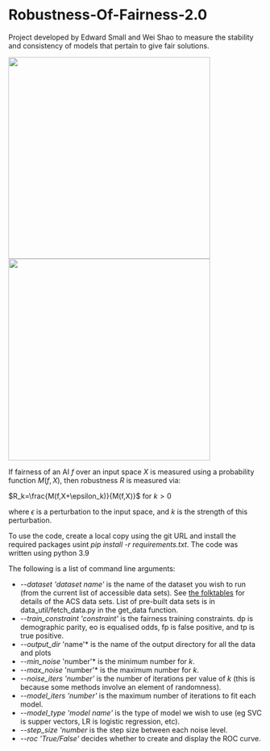 # Robustness-Of-Fairness-2.0

Project developed by Edward Small and Wei Shao to measure the stability and consistency of models that pertain to give fair solutions.

<img src="https://user-images.githubusercontent.com/49641102/177453318-9f89f3b2-ac80-4921-a332-f83aba576f75.png" width="400"> <img src="https://user-images.githubusercontent.com/49641102/177453379-ab4c726b-ffc5-444b-bbe1-4b37647914eb.png" width="400">


If fairness of an AI $f$ over an input space $X$ is measured using a probability function $M(f, X)$, then robustness $R$ is measured via:

$R_k=\frac{M(f,X+\epsilon_k)}{M(f,X)}$ for $k>0$

where $\epsilon$ is a perturbation to the input space, and $k$ is the strength of this perturbation.

To use the code, create a local copy using the git URL and install the required packages usint _pip install -r requirements.txt_. The code was written using python 3.9

The following is a list of command line arguments:

* *--dataset 'dataset name'* is the name of the dataset you wish to run (from the current list of accessible data sets). See [the folktables](https://github.com/zykls/folktables) for details of the ACS data sets. List of pre-built data sets is in data_util/fetch_data.py in the get_data function.
* *--train_constraint 'constraint'* is the fairness training constraints. dp is demographic parity, eo is equalised odds, fp is false positive, and tp is true positive.
* *--output_dir* 'name'* is the name of the output directory for all the data and plots
* *--min_noise* 'number'* is the minimum number for $k$.
* *--max_noise* 'number'* is the maximum number for $k$.
* *--noise_iters 'number'* is the number of iterations per value of $k$ (this is because some methods involve an element of randomness).
* *--model_iters 'number'* is the maximum number of iterations to fit each model.
* *--model_type 'model name'* is the type of model we wish to use (eg SVC is supper vectors, LR is logistic regression, etc).
* *--step_size 'number* is the step size between each noise level.
* *--roc 'True/False'* decides whether to create and display the ROC curve.

